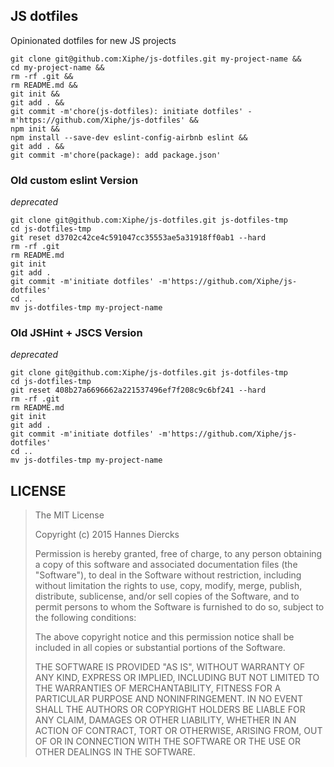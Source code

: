 JS dotfiles
-----------

Opinionated dotfiles for new JS projects

```
git clone git@github.com:Xiphe/js-dotfiles.git my-project-name &&
cd my-project-name &&
rm -rf .git &&
rm README.md &&
git init &&
git add . &&
git commit -m'chore(js-dotfiles): initiate dotfiles' -m'https://github.com/Xiphe/js-dotfiles' &&
npm init &&
npm install --save-dev eslint-config-airbnb eslint &&
git add . &&
git commit -m'chore(package): add package.json'
```

### Old custom eslint Version

_deprecated_

```
git clone git@github.com:Xiphe/js-dotfiles.git js-dotfiles-tmp
cd js-dotfiles-tmp
git reset d3702c42ce4c591047cc35553ae5a31918ff0ab1 --hard
rm -rf .git
rm README.md
git init
git add .
git commit -m'initiate dotfiles' -m'https://github.com/Xiphe/js-dotfiles'
cd ..
mv js-dotfiles-tmp my-project-name
```

### Old JSHint + JSCS Version

_deprecated_

```
git clone git@github.com:Xiphe/js-dotfiles.git js-dotfiles-tmp
cd js-dotfiles-tmp
git reset 408b27a6696662a221537496ef7f208c9c6bf241 --hard
rm -rf .git
rm README.md
git init
git add .
git commit -m'initiate dotfiles' -m'https://github.com/Xiphe/js-dotfiles'
cd ..
mv js-dotfiles-tmp my-project-name
```


LICENSE
-------

> The MIT License
> 
> Copyright (c) 2015 Hannes Diercks
> 
> Permission is hereby granted, free of charge, to any person obtaining a copy
> of this software and associated documentation files (the "Software"), to deal
> in the Software without restriction, including without limitation the rights
> to use, copy, modify, merge, publish, distribute, sublicense, and/or sell
> copies of the Software, and to permit persons to whom the Software is
> furnished to do so, subject to the following conditions:
> 
> The above copyright notice and this permission notice shall be included in
> all copies or substantial portions of the Software.
> 
> THE SOFTWARE IS PROVIDED "AS IS", WITHOUT WARRANTY OF ANY KIND, EXPRESS OR
> IMPLIED, INCLUDING BUT NOT LIMITED TO THE WARRANTIES OF MERCHANTABILITY,
> FITNESS FOR A PARTICULAR PURPOSE AND NONINFRINGEMENT. IN NO EVENT SHALL THE
> AUTHORS OR COPYRIGHT HOLDERS BE LIABLE FOR ANY CLAIM, DAMAGES OR OTHER
> LIABILITY, WHETHER IN AN ACTION OF CONTRACT, TORT OR OTHERWISE, ARISING FROM,
> OUT OF OR IN CONNECTION WITH THE SOFTWARE OR THE USE OR OTHER DEALINGS IN
> THE SOFTWARE.
